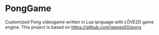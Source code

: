 # PongGame

Customized Pong videogame written in Lua language with LÖVE2D game engine. This project is based on https://github.com/games50/pong

